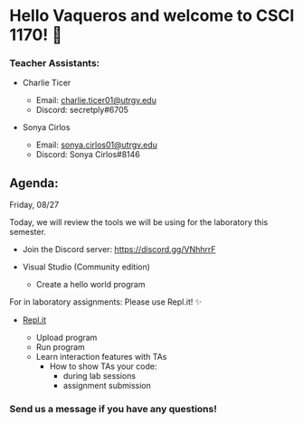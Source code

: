 
# Hello Vaqueros and welcome to CSCI 1170! :partying_face:


### Teacher Assistants:

  - Charlie Ticer 
    
    - Email: charlie.ticer01@utrgv.edu
    - Discord: secretply#6705
 
  - Sonya Cirlos 
  
    - Email: sonya.cirlos01@utrgv.edu
    - Discord: Sonya Cirlos#8146
  
## Agenda: 

Friday, 08/27

Today, we will review the tools we will be using for the laboratory this semester. 

- Join the Discord server: https://discord.gg/VNhhrrF

- Visual Studio (Community edition) 
  
     - Create a hello world program
 
 
 For in laboratory assignments: Please use Repl.it! :sparkles:

- [Repl.it](https://repl.it)

     - Upload program
     - Run program 
     - Learn interaction features with TAs
         - How to show TAs your code:
           - during lab sessions
           - assignment submission
                  
                  
                  
### Send us a message if you have any questions! 


